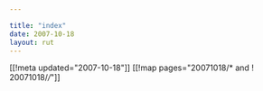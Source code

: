 ```yaml
---

title: "index"
date: 2007-10-18
layout: rut
---
```


[[!meta updated="2007-10-18"]]
[[!map pages="20071018/* and ! 20071018/*/*"]]
